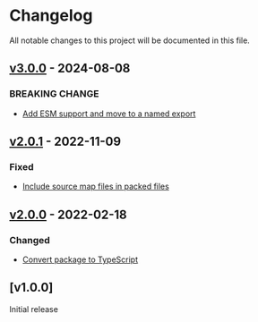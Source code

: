 # Changelog
All notable changes to this project will be documented in this file.

<a name="v3.0.0"></a>
## [v3.0.0](https://github.com/rubensworks/arrayify-stream.js/compare/v2.0.1...v3.0.0) - 2024-08-08

### BREAKING CHANGE
* [Add ESM support and move to a named export](https://github.com/rubensworks/arrayify-stream.js/commit/fda3b3da9c4daa6c0d2af52d102cde84205734c9)

<a name="v2.0.1"></a>
## [v2.0.1](https://github.com/rubensworks/arrayify-stream.js/compare/v2.0.0...v2.0.1) - 2022-11-09

### Fixed
* [Include source map files in packed files](https://github.com/rubensworks/arrayify-stream.js/commit/fb54b8071484307c50a78aea344ac807bbad5a90)

<a name="v2.0.0"></a>
## [v2.0.0](https://github.com/rubensworks/arrayify-stream.js/compare/v1.0.0...v2.0.0) - 2022-02-18

### Changed
* [Convert package to TypeScript ](https://github.com/rubensworks/arrayify-stream.js/commit/c1c4acf1868c374ad4d50d1a35e5fb599b88b837)

<a name="v1.0.0"></a>
## [v1.0.0]

Initial release